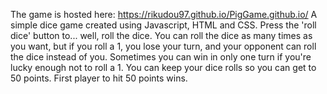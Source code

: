 The game is hosted here:  https://rikudou97.github.io/PigGame.github.io/
A simple dice game created using Javascript, HTML and CSS. Press the 'roll dice' button to... well, roll the dice. 
You can roll the dice as many times as you want, but if you roll a 1, you lose your turn, and your opponent can roll the dice instead of you. 
Sometimes you can win in only one turn if you're lucky enough not to roll a 1. 
You can keep your dice rolls so you can get to 50 points. First player to hit 50 points wins.
